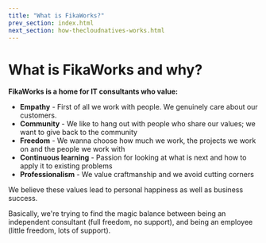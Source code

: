 ```yaml
---
title: "What is FikaWorks?"
prev_section: index.html
next_section: how-thecloudnatives-works.html
---
```


What is FikaWorks and why?
======================

**FikaWorks is a home for IT consultants who value:**

-   **Empathy** - First of all we work with people. We genuinely care about our customers.
-   **Community** - We like to hang out with people who share our values; we want to give back to the community
-   **Freedom** - We wanna choose how much we work, the projects we work on and the people we work with
-   **Continuous learning** - Passion for looking at what is next and how to apply it to existing problems
-   **Professionalism** - We value craftmanship and we avoid cutting corners

We believe these values lead to personal happiness as well as business success.

Basically, we're trying to find the magic balance between being an independent consultant (full freedom, no support), and being an employee (little freedom, lots of support).

